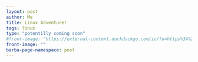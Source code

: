 ```yaml
---
layout: post
author: Me
title: Linux Adventure!
tags: linux
type: "potentilly coming soon"
#front-image: "https://external-content.duckduckgo.com/iu/?u=https%3A%2F%2Ftse1.mm.bing.net%2Fth%3Fid%3DOIP.Zo9ihPi40rQ1CPL39WI8_wHaDV%26pid%3DApi&f=1"
front-image: ""
barba-page-namespace: post
---
```

